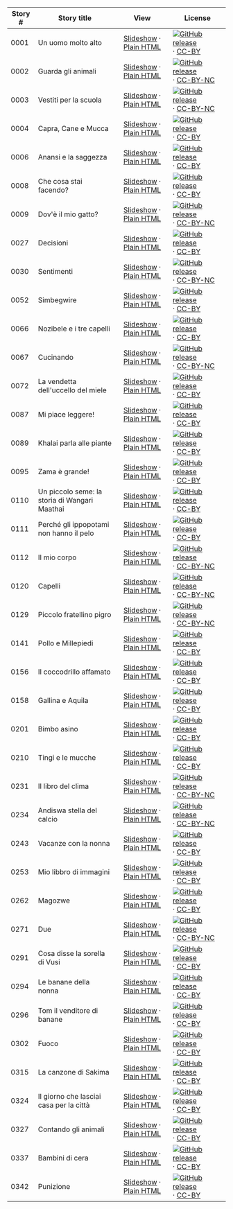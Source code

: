 Story # | Story title | View | License
-------- | -----------  |:-------:| -------
0001 | Un uomo molto alto | <a href="https://global-asp.github.io/stories/it/0001_un-uomo-molto-alto_slides.html" target="_blank">Slideshow</a> · [Plain HTML](https://global-asp.github.io/stories/it/0001_un-uomo-molto-alto.html) | [![GitHub release](https://cloud.githubusercontent.com/assets/9295750/9483128/0e089e5e-4b51-11e5-98ca-6da5cef156a7.png "GitHub release")]() · [CC-BY](https://creativecommons.org/licenses/by/3.0/)
0002 | Guarda gli animali | <a href="https://global-asp.github.io/stories/it/0002_guarda-gli-animali_slides.html" target="_blank">Slideshow</a> · [Plain HTML](https://global-asp.github.io/stories/it/0002_guarda-gli-animali.html) | [![GitHub release](https://cloud.githubusercontent.com/assets/9295750/9483128/0e089e5e-4b51-11e5-98ca-6da5cef156a7.png "GitHub release")]() · [CC-BY-NC](http://creativecommons.org/licenses/by-nc/3.0/)
0003 | Vestiti per la scuola | <a href="https://global-asp.github.io/stories/it/0003_vestiti-per-la-scuola_slides.html" target="_blank">Slideshow</a> · [Plain HTML](https://global-asp.github.io/stories/it/0003_vestiti-per-la-scuola.html) | [![GitHub release](https://cloud.githubusercontent.com/assets/9295750/9483128/0e089e5e-4b51-11e5-98ca-6da5cef156a7.png "GitHub release")]() · [CC-BY-NC](http://creativecommons.org/licenses/by-nc/3.0/)
0004 | Capra, Cane e Mucca | <a href="https://global-asp.github.io/stories/it/0004_capra-cane-e-mucca_slides.html" target="_blank">Slideshow</a> · [Plain HTML](https://global-asp.github.io/stories/it/0004_capra-cane-e-mucca.html) | [![GitHub release](https://cloud.githubusercontent.com/assets/9295750/9483128/0e089e5e-4b51-11e5-98ca-6da5cef156a7.png "GitHub release")]() · [CC-BY](https://creativecommons.org/licenses/by/3.0/)
0006 | Anansi e la saggezza | <a href="https://global-asp.github.io/stories/it/0006_anansi-e-la-saggezza_slides.html" target="_blank">Slideshow</a> · [Plain HTML](https://global-asp.github.io/stories/it/0006_anansi-e-la-saggezza.html) | [![GitHub release](https://cloud.githubusercontent.com/assets/9295750/9483128/0e089e5e-4b51-11e5-98ca-6da5cef156a7.png "GitHub release")]() · [CC-BY](https://creativecommons.org/licenses/by/3.0/)
0008 | Che cosa stai facendo? | <a href="https://global-asp.github.io/stories/it/0008_che-cosa-stai-facendo-_slides.html" target="_blank">Slideshow</a> · [Plain HTML](https://global-asp.github.io/stories/it/0008_che-cosa-stai-facendo-.html) | [![GitHub release](https://cloud.githubusercontent.com/assets/9295750/9483128/0e089e5e-4b51-11e5-98ca-6da5cef156a7.png "GitHub release")]() · [CC-BY](https://creativecommons.org/licenses/by/3.0/)
0009 | Dov'è il mio gatto? | <a href="https://global-asp.github.io/stories/it/0009_dovè-il-mio-gatto_slides.html" target="_blank">Slideshow</a> · [Plain HTML](https://global-asp.github.io/stories/it/0009_dovè-il-mio-gatto.html) | [![GitHub release](https://cloud.githubusercontent.com/assets/9295750/9483128/0e089e5e-4b51-11e5-98ca-6da5cef156a7.png "GitHub release")]() · [CC-BY-NC](http://creativecommons.org/licenses/by-nc/3.0/)
0027 | Decisioni | <a href="https://global-asp.github.io/stories/it/0027_decisioni_slides.html" target="_blank">Slideshow</a> · [Plain HTML](https://global-asp.github.io/stories/it/0027_decisioni.html) | [![GitHub release](https://cloud.githubusercontent.com/assets/9295750/9483128/0e089e5e-4b51-11e5-98ca-6da5cef156a7.png "GitHub release")]() · [CC-BY](https://creativecommons.org/licenses/by/3.0/)
0030 | Sentimenti | <a href="https://global-asp.github.io/stories/it/0030_sentimenti_slides.html" target="_blank">Slideshow</a> · [Plain HTML](https://global-asp.github.io/stories/it/0030_sentimenti.html) | [![GitHub release](https://cloud.githubusercontent.com/assets/9295750/9483128/0e089e5e-4b51-11e5-98ca-6da5cef156a7.png "GitHub release")]() · [CC-BY-NC](http://creativecommons.org/licenses/by-nc/3.0/)
0052 | Simbegwire | <a href="https://global-asp.github.io/stories/it/0052_simbegwire_slides.html" target="_blank">Slideshow</a> · [Plain HTML](https://global-asp.github.io/stories/it/0052_simbegwire.html) | [![GitHub release](https://cloud.githubusercontent.com/assets/9295750/9483128/0e089e5e-4b51-11e5-98ca-6da5cef156a7.png "GitHub release")]() · [CC-BY](https://creativecommons.org/licenses/by/3.0/)
0066 | Nozibele e i tre capelli | <a href="https://global-asp.github.io/stories/it/0066_nozibele-e-i-tre-capelli_slides.html" target="_blank">Slideshow</a> · [Plain HTML](https://global-asp.github.io/stories/it/0066_nozibele-e-i-tre-capelli.html) | [![GitHub release](https://cloud.githubusercontent.com/assets/9295750/9483128/0e089e5e-4b51-11e5-98ca-6da5cef156a7.png "GitHub release")]() · [CC-BY](https://creativecommons.org/licenses/by/3.0/)
0067 | Cucinando | <a href="https://global-asp.github.io/stories/it/0067_cucinando_slides.html" target="_blank">Slideshow</a> · [Plain HTML](https://global-asp.github.io/stories/it/0067_cucinando.html) | [![GitHub release](https://cloud.githubusercontent.com/assets/9295750/9483128/0e089e5e-4b51-11e5-98ca-6da5cef156a7.png "GitHub release")]() · [CC-BY-NC](http://creativecommons.org/licenses/by-nc/3.0/)
0072 | La vendetta dell'uccello del miele | <a href="https://global-asp.github.io/stories/it/0072_la-vendetta-delluccello-del-miele_slides.html" target="_blank">Slideshow</a> · [Plain HTML](https://global-asp.github.io/stories/it/0072_la-vendetta-delluccello-del-miele.html) | [![GitHub release](https://cloud.githubusercontent.com/assets/9295750/9483128/0e089e5e-4b51-11e5-98ca-6da5cef156a7.png "GitHub release")]() · [CC-BY](https://creativecommons.org/licenses/by/3.0/)
0087 | Mi piace leggere! | <a href="https://global-asp.github.io/stories/it/0087_mi-piace-leggere_slides.html" target="_blank">Slideshow</a> · [Plain HTML](https://global-asp.github.io/stories/it/0087_mi-piace-leggere.html) | [![GitHub release](https://cloud.githubusercontent.com/assets/9295750/9483128/0e089e5e-4b51-11e5-98ca-6da5cef156a7.png "GitHub release")]() · [CC-BY](https://creativecommons.org/licenses/by/3.0/)
0089 | Khalai parla alle piante | <a href="https://global-asp.github.io/stories/it/0089_khalai-parla-alle-piante_slides.html" target="_blank">Slideshow</a> · [Plain HTML](https://global-asp.github.io/stories/it/0089_khalai-parla-alle-piante.html) | [![GitHub release](https://cloud.githubusercontent.com/assets/9295750/9483128/0e089e5e-4b51-11e5-98ca-6da5cef156a7.png "GitHub release")]() · [CC-BY](https://creativecommons.org/licenses/by/3.0/)
0095 | Zama è grande! | <a href="https://global-asp.github.io/stories/it/0095_zama-è-grande_slides.html" target="_blank">Slideshow</a> · [Plain HTML](https://global-asp.github.io/stories/it/0095_zama-è-grande.html) | [![GitHub release](https://cloud.githubusercontent.com/assets/9295750/9483128/0e089e5e-4b51-11e5-98ca-6da5cef156a7.png "GitHub release")]() · [CC-BY](https://creativecommons.org/licenses/by/3.0/)
0110 | Un piccolo seme: la storia di Wangari Maathai | <a href="https://global-asp.github.io/stories/it/0110_un-piccolo-seme-la-storia-di-wangari-maathai_slides.html" target="_blank">Slideshow</a> · [Plain HTML](https://global-asp.github.io/stories/it/0110_un-piccolo-seme-la-storia-di-wangari-maathai.html) | [![GitHub release](https://cloud.githubusercontent.com/assets/9295750/9483128/0e089e5e-4b51-11e5-98ca-6da5cef156a7.png "GitHub release")]() · [CC-BY](https://creativecommons.org/licenses/by/3.0/)
0111 | Perché gli ippopotami non hanno il pelo | <a href="https://global-asp.github.io/stories/it/0111_perché-gli-ippopotami-non-hanno-il-pelo_slides.html" target="_blank">Slideshow</a> · [Plain HTML](https://global-asp.github.io/stories/it/0111_perché-gli-ippopotami-non-hanno-il-pelo.html) | [![GitHub release](https://cloud.githubusercontent.com/assets/9295750/9483128/0e089e5e-4b51-11e5-98ca-6da5cef156a7.png "GitHub release")]() · [CC-BY](https://creativecommons.org/licenses/by/3.0/)
0112 | Il mio corpo | <a href="https://global-asp.github.io/stories/it/0112_il-mio-corpo_slides.html" target="_blank">Slideshow</a> · [Plain HTML](https://global-asp.github.io/stories/it/0112_il-mio-corpo.html) | [![GitHub release](https://cloud.githubusercontent.com/assets/9295750/9483128/0e089e5e-4b51-11e5-98ca-6da5cef156a7.png "GitHub release")]() · [CC-BY-NC](http://creativecommons.org/licenses/by-nc/3.0/)
0120 | Capelli | <a href="https://global-asp.github.io/stories/it/0120_capelli_slides.html" target="_blank">Slideshow</a> · [Plain HTML](https://global-asp.github.io/stories/it/0120_capelli.html) | [![GitHub release](https://cloud.githubusercontent.com/assets/9295750/9483128/0e089e5e-4b51-11e5-98ca-6da5cef156a7.png "GitHub release")]() · [CC-BY-NC](http://creativecommons.org/licenses/by-nc/3.0/)
0129 | Piccolo fratellino pigro | <a href="https://global-asp.github.io/stories/it/0129_piccolo-fratellino-pigro_slides.html" target="_blank">Slideshow</a> · [Plain HTML](https://global-asp.github.io/stories/it/0129_piccolo-fratellino-pigro.html) | [![GitHub release](https://cloud.githubusercontent.com/assets/9295750/9483128/0e089e5e-4b51-11e5-98ca-6da5cef156a7.png "GitHub release")]() · [CC-BY-NC](http://creativecommons.org/licenses/by-nc/3.0/)
0141 | Pollo e Millepiedi | <a href="https://global-asp.github.io/stories/it/0141_pollo-e-millepiedi_slides.html" target="_blank">Slideshow</a> · [Plain HTML](https://global-asp.github.io/stories/it/0141_pollo-e-millepiedi.html) | [![GitHub release](https://cloud.githubusercontent.com/assets/9295750/9483128/0e089e5e-4b51-11e5-98ca-6da5cef156a7.png "GitHub release")]() · [CC-BY](https://creativecommons.org/licenses/by/3.0/)
0156 | Il coccodrillo affamato | <a href="https://global-asp.github.io/stories/it/0156_il-coccodrillo-affamato_slides.html" target="_blank">Slideshow</a> · [Plain HTML](https://global-asp.github.io/stories/it/0156_il-coccodrillo-affamato.html) | [![GitHub release](https://cloud.githubusercontent.com/assets/9295750/9483128/0e089e5e-4b51-11e5-98ca-6da5cef156a7.png "GitHub release")]() · [CC-BY](https://creativecommons.org/licenses/by/3.0/)
0158 | Gallina e Aquila | <a href="https://global-asp.github.io/stories/it/0158_gallina-e-aquila_slides.html" target="_blank">Slideshow</a> · [Plain HTML](https://global-asp.github.io/stories/it/0158_gallina-e-aquila.html) | [![GitHub release](https://cloud.githubusercontent.com/assets/9295750/9483128/0e089e5e-4b51-11e5-98ca-6da5cef156a7.png "GitHub release")]() · [CC-BY](https://creativecommons.org/licenses/by/3.0/)
0201 | Bimbo asino | <a href="https://global-asp.github.io/stories/it/0201_bimbo-asino_slides.html" target="_blank">Slideshow</a> · [Plain HTML](https://global-asp.github.io/stories/it/0201_bimbo-asino.html) | [![GitHub release](https://cloud.githubusercontent.com/assets/9295750/9483128/0e089e5e-4b51-11e5-98ca-6da5cef156a7.png "GitHub release")]() · [CC-BY](https://creativecommons.org/licenses/by/3.0/)
0210 | Tingi e le mucche | <a href="https://global-asp.github.io/stories/it/0210_tingi-e-le-mucche_slides.html" target="_blank">Slideshow</a> · [Plain HTML](https://global-asp.github.io/stories/it/0210_tingi-e-le-mucche.html) | [![GitHub release](https://cloud.githubusercontent.com/assets/9295750/9483128/0e089e5e-4b51-11e5-98ca-6da5cef156a7.png "GitHub release")]() · [CC-BY](https://creativecommons.org/licenses/by/3.0/)
0231 | Il libro del clima | <a href="https://global-asp.github.io/stories/it/0231_il-libro-del-clima_slides.html" target="_blank">Slideshow</a> · [Plain HTML](https://global-asp.github.io/stories/it/0231_il-libro-del-clima.html) | [![GitHub release](https://cloud.githubusercontent.com/assets/9295750/9483128/0e089e5e-4b51-11e5-98ca-6da5cef156a7.png "GitHub release")]() · [CC-BY-NC](http://creativecommons.org/licenses/by-nc/3.0/)
0234 | Andiswa stella del calcio | <a href="https://global-asp.github.io/stories/it/0234_andiswa-stella-del-calcio_slides.html" target="_blank">Slideshow</a> · [Plain HTML](https://global-asp.github.io/stories/it/0234_andiswa-stella-del-calcio.html) | [![GitHub release](https://cloud.githubusercontent.com/assets/9295750/9483128/0e089e5e-4b51-11e5-98ca-6da5cef156a7.png "GitHub release")]() · [CC-BY-NC](http://creativecommons.org/licenses/by-nc/3.0/)
0243 | Vacanze con la nonna | <a href="https://global-asp.github.io/stories/it/0243_vacanze-con-la-nonna_slides.html" target="_blank">Slideshow</a> · [Plain HTML](https://global-asp.github.io/stories/it/0243_vacanze-con-la-nonna.html) | [![GitHub release](https://cloud.githubusercontent.com/assets/9295750/9483128/0e089e5e-4b51-11e5-98ca-6da5cef156a7.png "GitHub release")]() · [CC-BY](https://creativecommons.org/licenses/by/3.0/)
0253 | Mio libbro di immagini | <a href="https://global-asp.github.io/stories/it/0253_mio-libbro-di-immagini_slides.html" target="_blank">Slideshow</a> · [Plain HTML](https://global-asp.github.io/stories/it/0253_mio-libbro-di-immagini.html) | [![GitHub release](https://cloud.githubusercontent.com/assets/9295750/9483128/0e089e5e-4b51-11e5-98ca-6da5cef156a7.png "GitHub release")]() · [CC-BY](https://creativecommons.org/licenses/by/3.0/)
0262 | Magozwe | <a href="https://global-asp.github.io/stories/it/0262_magozwe_slides.html" target="_blank">Slideshow</a> · [Plain HTML](https://global-asp.github.io/stories/it/0262_magozwe.html) | [![GitHub release](https://cloud.githubusercontent.com/assets/9295750/9483128/0e089e5e-4b51-11e5-98ca-6da5cef156a7.png "GitHub release")]() · [CC-BY](https://creativecommons.org/licenses/by/3.0/)
0271 | Due | <a href="https://global-asp.github.io/stories/it/0271_due_slides.html" target="_blank">Slideshow</a> · [Plain HTML](https://global-asp.github.io/stories/it/0271_due.html) | [![GitHub release](https://cloud.githubusercontent.com/assets/9295750/9483128/0e089e5e-4b51-11e5-98ca-6da5cef156a7.png "GitHub release")]() · [CC-BY-NC](http://creativecommons.org/licenses/by-nc/3.0/)
0291 | Cosa disse la sorella di Vusi | <a href="https://global-asp.github.io/stories/it/0291_cosa-disse-la-sorella-di-vusi_slides.html" target="_blank">Slideshow</a> · [Plain HTML](https://global-asp.github.io/stories/it/0291_cosa-disse-la-sorella-di-vusi.html) | [![GitHub release](https://cloud.githubusercontent.com/assets/9295750/9483128/0e089e5e-4b51-11e5-98ca-6da5cef156a7.png "GitHub release")]() · [CC-BY](https://creativecommons.org/licenses/by/3.0/)
0294 | Le banane della nonna | <a href="https://global-asp.github.io/stories/it/0294_le-banane-della-nonna_slides.html" target="_blank">Slideshow</a> · [Plain HTML](https://global-asp.github.io/stories/it/0294_le-banane-della-nonna.html) | [![GitHub release](https://cloud.githubusercontent.com/assets/9295750/9483128/0e089e5e-4b51-11e5-98ca-6da5cef156a7.png "GitHub release")]() · [CC-BY](https://creativecommons.org/licenses/by/3.0/)
0296 | Tom il venditore di banane | <a href="https://global-asp.github.io/stories/it/0296_tom-il-venditore-di-banane_slides.html" target="_blank">Slideshow</a> · [Plain HTML](https://global-asp.github.io/stories/it/0296_tom-il-venditore-di-banane.html) | [![GitHub release](https://cloud.githubusercontent.com/assets/9295750/9483128/0e089e5e-4b51-11e5-98ca-6da5cef156a7.png "GitHub release")]() · [CC-BY](https://creativecommons.org/licenses/by/3.0/)
0302 | Fuoco | <a href="https://global-asp.github.io/stories/it/0302_fuoco_slides.html" target="_blank">Slideshow</a> · [Plain HTML](https://global-asp.github.io/stories/it/0302_fuoco.html) | [![GitHub release](https://cloud.githubusercontent.com/assets/9295750/9483128/0e089e5e-4b51-11e5-98ca-6da5cef156a7.png "GitHub release")]() · [CC-BY](https://creativecommons.org/licenses/by/3.0/)
0315 | La canzone di Sakima | <a href="https://global-asp.github.io/stories/it/0315_la-canzone-di-sakima_slides.html" target="_blank">Slideshow</a> · [Plain HTML](https://global-asp.github.io/stories/it/0315_la-canzone-di-sakima.html) | [![GitHub release](https://cloud.githubusercontent.com/assets/9295750/9483128/0e089e5e-4b51-11e5-98ca-6da5cef156a7.png "GitHub release")]() · [CC-BY](https://creativecommons.org/licenses/by/3.0/)
0324 | Il giorno che lasciai casa per la città | <a href="https://global-asp.github.io/stories/it/0324_il-giorno-che-lasciai-casa-per-la-città_slides.html" target="_blank">Slideshow</a> · [Plain HTML](https://global-asp.github.io/stories/it/0324_il-giorno-che-lasciai-casa-per-la-città.html) | [![GitHub release](https://cloud.githubusercontent.com/assets/9295750/9483128/0e089e5e-4b51-11e5-98ca-6da5cef156a7.png "GitHub release")]() · [CC-BY](https://creativecommons.org/licenses/by/3.0/)
0327 | Contando gli animali | <a href="https://global-asp.github.io/stories/it/0327_contando-gli-animali_slides.html" target="_blank">Slideshow</a> · [Plain HTML](https://global-asp.github.io/stories/it/0327_contando-gli-animali.html) | [![GitHub release](https://cloud.githubusercontent.com/assets/9295750/9483128/0e089e5e-4b51-11e5-98ca-6da5cef156a7.png "GitHub release")]() · [CC-BY](https://creativecommons.org/licenses/by/3.0/)
0337 | Bambini di cera | <a href="https://global-asp.github.io/stories/it/0337_bambini-di-cera_slides.html" target="_blank">Slideshow</a> · [Plain HTML](https://global-asp.github.io/stories/it/0337_bambini-di-cera.html) | [![GitHub release](https://cloud.githubusercontent.com/assets/9295750/9483128/0e089e5e-4b51-11e5-98ca-6da5cef156a7.png "GitHub release")]() · [CC-BY](https://creativecommons.org/licenses/by/3.0/)
0342 | Punizione | <a href="https://global-asp.github.io/stories/it/0342_punizione_slides.html" target="_blank">Slideshow</a> · [Plain HTML](https://global-asp.github.io/stories/it/0342_punizione.html) | [![GitHub release](https://cloud.githubusercontent.com/assets/9295750/9483128/0e089e5e-4b51-11e5-98ca-6da5cef156a7.png "GitHub release")]() · [CC-BY](https://creativecommons.org/licenses/by/3.0/)
